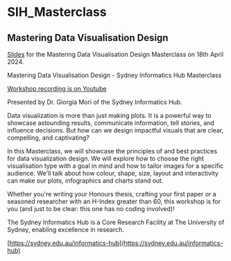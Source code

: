 # SIH_Masterclass

## Mastering Data Visualisation Design

[Slides](https://github.com/Sydney-Informatics-Hub/SIH_Masterclass/blob/main/DataViz_Masterclass.pdf) for the Mastering Data Visualisation Design Masterclass on 18th April 2024.

Mastering Data Visualisation Design - Sydney Informatics Hub Masterclass

[Workshop recording is on Youtube](https://youtu.be/FI9fbRxJs1o)

Presented by Dr. Giorgia Mori of the Sydney Informatics Hub.

Data visualization is more than just making plots. It is a powerful way to showcase astounding results, communicate information, tell stories, and influence decisions. But how can we design impactful visuals that are clear, compelling, and captivating? 

In this Masterclass, we will showcase the principles of and best practices for data visualization design. We will explore how to choose the right visualisation type with a goal in mind and how to tailor images for a specific audience. We'll talk about how colour, shape, size, layout and interactivity can make our plots, infographics and charts stand out. 

Whether you're writing your Honours thesis, crafting your first paper or a seasoned researcher with an H-Index greater than 60, this workshop is for you (and just to be clear: this one has no coding involved)! 

The Sydney Informatics Hub is a Core Research Facility at The University of Sydney, enabling excellence in research.

[https://sydney.edu.au/informatics-hub](https://sydney.edu.au/informatics-hub)
